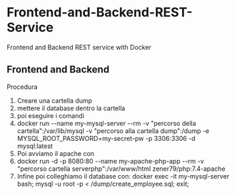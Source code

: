 # Frontend-and-Backend-REST-Service
Frontend and Backend REST service with Docker

<h2>Frontend and Backend</h2>

<p>Procedura</p>

<ol>
<li>Creare una cartella dump</li>
<li>mettere il database dentro la cartella</li>
<li>poi eseguire i comandi</li>
<li>docker run --name my-mysql-server --rm -v "percorso della cartella":/var/lib/mysql -v "percorso alla cartella dump":/dump -e       MYSQL_ROOT_PASSWORD=my-secret-pw -p 3306:3306 -d mysql:latest
</li>
<li>Poi avviamo il apache con</li>
<li>docker run -d -p 8080:80 --name my-apache-php-app --rm -v "percorso cartella serverphp":/var/www/html zener79/php:7.4-apache</li>
<li>Infine poi colleghiamo il database con:
    docker exec -it my-mysql-server bash;
    mysql -u root -p < /dump/create_employee.sql;
    exit;
</li>
</ol>     
